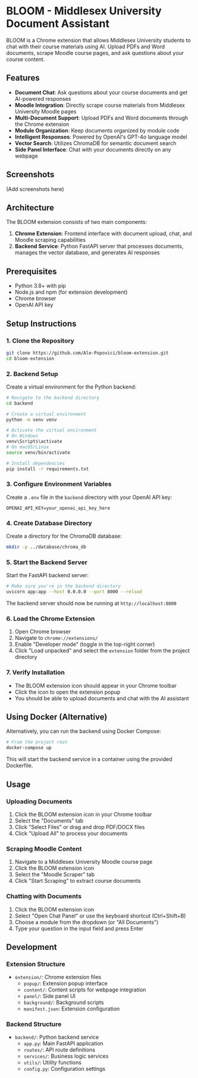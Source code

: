 # BLOOM - Middlesex University Document Assistant

BLOOM is a Chrome extension that allows Middlesex University students to chat with their course materials using AI. Upload PDFs and Word documents, scrape Moodle course pages, and ask questions about your course content.

## Features

- **Document Chat**: Ask questions about your course documents and get AI-powered responses
- **Moodle Integration**: Directly scrape course materials from Middlesex University Moodle pages
- **Multi-Document Support**: Upload PDFs and Word documents through the Chrome extension
- **Module Organization**: Keep documents organized by module code
- **Intelligent Responses**: Powered by OpenAI's GPT-4o language model
- **Vector Search**: Utilizes ChromaDB for semantic document search
- **Side Panel Interface**: Chat with your documents directly on any webpage

## Screenshots

(Add screenshots here)

## Architecture

The BLOOM extension consists of two main components:

1. **Chrome Extension**: Frontend interface with document upload, chat, and Moodle scraping capabilities
2. **Backend Service**: Python FastAPI server that processes documents, manages the vector database, and generates AI responses

## Prerequisites

- Python 3.8+ with pip
- Node.js and npm (for extension development)
- Chrome browser
- OpenAI API key

## Setup Instructions

### 1. Clone the Repository

```bash
git clone https://github.com/Ale-Popovici/bloom-extension.git
cd bloom-extension
```

### 2. Backend Setup

Create a virtual environment for the Python backend:

```bash
# Navigate to the backend directory
cd backend

# Create a virtual environment
python -m venv venv

# Activate the virtual environment
# On Windows
venv\Scripts\activate
# On macOS/Linux
source venv/bin/activate

# Install dependencies
pip install -r requirements.txt
```

### 3. Configure Environment Variables

Create a `.env` file in the `backend` directory with your OpenAI API key:

```
OPENAI_API_KEY=your_openai_api_key_here
```

### 4. Create Database Directory

Create a directory for the ChromaDB database:

```bash
mkdir -p ../database/chroma_db
```

### 5. Start the Backend Server

Start the FastAPI backend server:

```bash
# Make sure you're in the backend directory
uvicorn app:app --host 0.0.0.0 --port 8000 --reload
```

The backend server should now be running at `http://localhost:8000`

### 6. Load the Chrome Extension

1. Open Chrome browser
2. Navigate to `chrome://extensions/`
3. Enable "Developer mode" (toggle in the top-right corner)
4. Click "Load unpacked" and select the `extension` folder from the project directory

### 7. Verify Installation

- The BLOOM extension icon should appear in your Chrome toolbar
- Click the icon to open the extension popup
- You should be able to upload documents and chat with the AI assistant

## Using Docker (Alternative)

Alternatively, you can run the backend using Docker Compose:

```bash
# From the project root
docker-compose up
```

This will start the backend service in a container using the provided Dockerfile.

## Usage

### Uploading Documents

1. Click the BLOOM extension icon in your Chrome toolbar
2. Select the "Documents" tab
3. Click "Select Files" or drag and drop PDF/DOCX files
4. Click "Upload All" to process your documents

### Scraping Moodle Content

1. Navigate to a Middlesex University Moodle course page
2. Click the BLOOM extension icon
3. Select the "Moodle Scraper" tab
4. Click "Start Scraping" to extract course documents

### Chatting with Documents

1. Click the BLOOM extension icon
2. Select "Open Chat Panel" or use the keyboard shortcut (Ctrl+Shift+B)
3. Choose a module from the dropdown (or "All Documents")
4. Type your question in the input field and press Enter

## Development

### Extension Structure

- `extension/`: Chrome extension files
  - `popup/`: Extension popup interface
  - `content/`: Content scripts for webpage integration
  - `panel/`: Side panel UI
  - `background/`: Background scripts
  - `manifest.json`: Extension configuration

### Backend Structure

- `backend/`: Python backend service
  - `app.py`: Main FastAPI application
  - `routes/`: API route definitions
  - `services/`: Business logic services
  - `utils/`: Utility functions
  - `config.py`: Configuration settings
